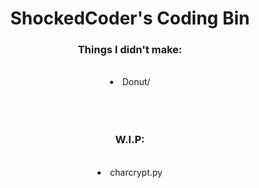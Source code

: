 <h1 align="center">ShockedCoder's Coding Bin</h1>
<h3 align="center">Things I didn't make:</h3>
<br />
<div align="center">
<li>Donut/</li>
<br />
<br />
<br />
<h3 align="center">W.I.P:</h3>
<br />
<div align="center">
<li>charcrypt.py</li>
</div>
